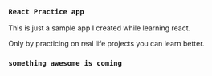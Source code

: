 ### `React Practice app`


This is just a sample app I created while learning react.

Only by practicing on real life projects you can learn better.










### `something awesome is coming`
